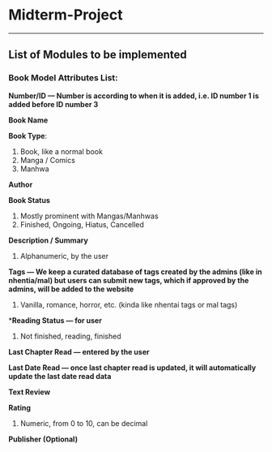 # Midterm-Project

________________________
## List of Modules to be implemented


### Book Model Attributes List:

__Number/ID — Number is according to when it is added, i.e. ID number 1 is added before ID number 3__

__Book Name__

__Book Type__:
1. Book, like a normal book
2. Manga / Comics
3. Manhwa
    
__Author__

__Book Status__  
1. Mostly prominent with Mangas/Manhwas
2. Finished, Ongoing, Hiatus, Cancelled

__Description / Summary__
1. Alphanumeric, by the user

__Tags — We keep a curated database of tags created by the admins (like in nhentia/mal) but users can submit new tags, which if approved by the admins, will be added to the website__
1. Vanilla, romance, horror, etc. (kinda like nhentai tags or mal tags)

*__Reading Status — for user__
1. Not finished, reading, finished

__Last Chapter Read — entered by the user__

__Last Date Read — once last chapter read is updated, it will automatically update the last date read data__

__Text Review__

__Rating__
1. Numeric, from 0 to 10, can be decimal
        
__Publisher (Optional)__
